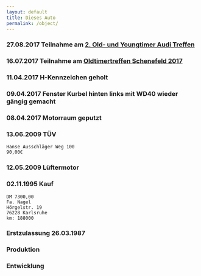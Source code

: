 ```yaml
---
layout: default
title: Dieses Auto
permalink: /object/
---
```


### 27.08.2017 Teilnahme am [2. Old- und Youngtimer Audi Treffen](https://www.facebook.com/events/1827324394263693/)

### 16.07.2017 Teilnahme am [Oldtimertreffen Schenefeld 2017](http://www.vau-max.de/termine/schenefeld/oldtimertreffen-schenefeld.1409.html)

### 11.04.2017 H-Kennzeichen geholt

### 09.04.2017 Fenster Kurbel hinten links mit WD40 wieder gängig gemacht

### 08.04.2017 Motorraum geputzt

### 13.06.2009 TÜV 
    Hanse Ausschläger Weg 100
    90,00€

### 12.05.2009 Lüftermotor

### 02.11.1995 Kauf 

    DM 7300,00
    Fa. Nagel
    Hörgelstr. 19
    76228 Karlsruhe
    km: 188000

### Erstzulassung 26.03.1987

### Produktion

### Entwicklung

